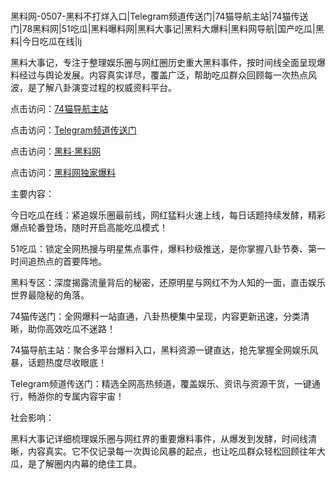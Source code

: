 #
黑料网-0507-黑料不打烊入口|Telegram频道传送门|74猫导航主站|74猫传送门|78黑料网|51吃瓜|黑料曝料网|黑料大事记|黑料大爆料|黑料网导航|国产吃瓜|黑料|今日吃瓜在线|lj

黑料大事记，专注于整理娱乐圈与网红圈历史重大黑料事件，按时间线全面呈现爆料经过与舆论发展。内容真实详尽，覆盖广泛，帮助吃瓜群众回顾每一次热点风波，是了解八卦演变过程的权威资料平台。


点击访问：<a href="https://74mao.com/">74猫导航主站</a>

点击访问：<a href="https://74mao.com/">Telegram频道传送门</a>

点击访问：<a href="https://gbs-3wd.pages.dev/">黑料·黑料网</a>

点击访问：<a href="https://sdbsd.pages.dev/">黑料网独家爆料</a>

主要内容：

今日吃瓜在线：紧追娱乐圈最前线，网红猛料火速上线，每日话题持续发酵，精彩爆点轮番登场，随时开启高能吃瓜模式！

51吃瓜：锁定全网热搜与明星焦点事件，爆料秒级推送，是你掌握八卦节奏、第一时间追热点的首要阵地。

黑料专区：深度揭露流量背后的秘密，还原明星与网红不为人知的一面，直击娱乐世界最隐秘的角落。

74猫传送门：全网爆料一站直通，八卦热梗集中呈现，内容更新迅速，分类清晰，助你高效吃瓜不迷路！

74猫导航主站：聚合多平台爆料入口，黑料资源一键直达，抢先掌握全网娱乐风暴，话题热度尽收眼底！

Telegram频道传送门：精选全网高热频道，覆盖娱乐、资讯与资源干货，一键通行，畅游你的专属内容宇宙！

社会影响：

黑料大事记详细梳理娱乐圈与网红界的重要爆料事件，从爆发到发酵，时间线清晰，内容真实。它不仅记录每一次舆论风暴的起点，也让吃瓜群众轻松回顾往年大瓜，是了解圈内内幕的绝佳工具。

<span style="display:none;">[Canonical link](）</span>

